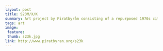 ```yaml
---
layout: post
title: S23M/X/K
summary: Art project by Piratbyrån consisting of a repurposed 1970s city bus. Originally at Manifesta 7.
tags: art
image:
 feature:
 thumb: s23k.jpg
link: http://www.piratbyran.org/s23k
---
```



